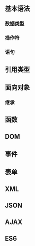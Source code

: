 ## 基本语法
### 数据类型
### 操作符
### 语句

## 引用类型

## 面向对象
### 继承

## 函数

## DOM

## 事件

## 表单

## XML

## JSON

## AJAX

## ES6